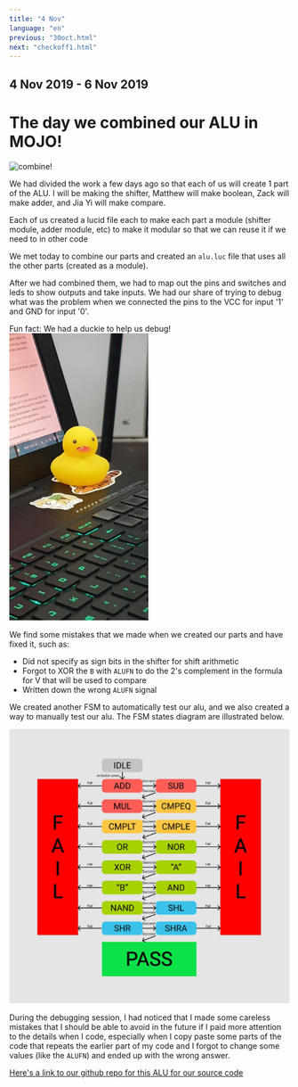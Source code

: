 ```yaml
---
title: "4 Nov"
language: "en"
previous: "30oct.html"
next: "checkoff1.html"
---
```

## 4 Nov 2019 - 6 Nov 2019
# The day we combined our ALU in MOJO!

![combine!](https://2.bp.blogspot.com/-UPgdZ5dkFxo/WMgjRKb82LI/AAAAAAAAOTo/gQ0IyLSSDowvyJKB0lqVjxD-RCDFB62PwCEw/s500/simbrix-join.gif "combine!")

We had divided the work a few days ago so that each of us will create 1 part of the ALU. I will be making the shifter, Matthew will make boolean, Zack will make adder, and Jia Yi will make compare. 

Each of us created a lucid file each to make each part a module (shifter module, adder module, etc) to make it modular so that we can reuse it if we need to in other code

We met today to combine our parts and created an `alu.luc` file that uses all the other parts (created as a module).

After we had combined them, we had to map out the pins and switches and leds to show outputs and take inputs. We had our share of trying to debug what was the problem when we connected the pins to the VCC for input '1' and GND for input '0'.

Fun fact: We had a duckie to help us debug!  
<img src="duckie.jpg" alt="duckie" width="250"/>

We find some mistakes that we made when we created our parts and have fixed it, such as:
- Did not specify as sign bits in the shifter for shift arithmetic
- Forgot to XOR the `B` with `ALUFN` to do the 2's complement in the formula for V that will be used to compare
- Written down the wrong `ALUFN` signal

We created another FSM to automatically test our alu, and we also created a way to manually test our alu. The FSM states diagram are illustrated below.

![fsm state diagram](fsm-alu.jpg)

During the debugging session, I had noticed that I made some careless mistakes that I should be able to avoid in the future if I paid more attention to the details when I code, especially when I copy paste some parts of the code that repeats the earlier part of my code and I forgot to change some values (like the `ALUFN`) and ended up with the wrong answer.

[Here's a link to our github repo for this ALU for our source code](https://github.com/zackteo/16-bit-ALU-mojo)